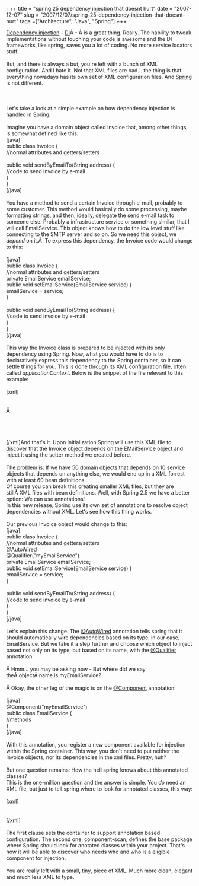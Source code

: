 +++ 
title = "spring 25 dependency injection that doesnt hurt"
date = "2007-12-07"
slug = "2007/12/07/spring-25-dependency-injection-that-doesnt-hurt"
tags =["Architecture", "Java", "Spring"]
+++

<p>
<a href="http://martinfowler.com/articles/injection.html">Dependency injection</a> - <a href="http://martinfowler.com/articles/injection.html">DI</a>Â - Â is a great thing. Really. The hability to tweak implementations without touching your code is awesome and the DI frameworks, like spring, saves you a lot of coding. No more service locators stuff.<br><br>But, and there is always a but, you're left with a bunch of XML configuration. And I hate it. Not that XML files are bad... the thing is that everything nowadays has its own set of XML configurarion files. And <a href="http://www.springframework.org">Spring</a> is not different.<br><br><!--more--><br><br>Let's take a look at a simple example on how dependency injection is handled in Spring.<br><br>Imagine you have a domain object called Invoice that, among other things, is somewhat defined like this:<br>[java]<br>public class Invoice {<br>//normal attributes and getters/setters<br><br>public void sendByEmailTo(String address) {<br>//code to send invoice by e-mail<br>}<br>}<br>[/java]<br><br>You have a method to send a certain Invoice through e-mail, probably to some customer. This method would basically do some processing, maybe formatting strings, and then, ideally, delegate the send e-mail task to someone else. Probably a infrastructure service or something similar, that I will call EmailService. This object knows how to do the low level stuff like connecting to the SMTP server and so on. So we need this object, we <em>depend</em> on it.Â  To express this dependency, the Invoice code would change to this:<br><br>[java]<br>public class Invoice {<br>//normal attributes and getters/setters<br>private EmailService emailService;<br>public void setEmailService(EmailService service) {<br>emailService = service;<br>}<br><br>public void sendByEmailTo(String address) {<br>//code to send invoice by e-mail<br>}<br>}<br>[/java]<br><br>This way the Invoice class is prepared to be injected with its only dependency using Spring. Now, what you would have to do is to declaratively express this dependency to the Spring container, so it can settle things for you. This is done through its XML configuration file, often called <em>applicationContext</em>. Below is the snippet of the file relevant to this example:<br><br>[xml]<br><br><bean id="invoice" class="com.leonardoborges.Invoice"><br><property name="emailService">Â  <ref bean="emailService"></ref></property><br></bean><br><br><bean id="emailService" class="com.leonardoborges.EmailService"></bean><br><br>[/xml]And that's it. Upon initialization Spring will use this XML file to discover that the Invoice object depends on the EMailService object and inject it using the setter method we created before.<br><br>The problem is: If we have 50 domain objects that depends on 10 service objects that depends on anything else, we would end up in a XML forrest with at least 60 bean definitions.<br>Of course you can break this creating smaller XML files, but they are stillÂ XML files with bean definitions. Well, with Spring 2.5 we have a better option: We can use annotations!<br>In this new release, Spring use its own set of annotations to resolve object dependencies without XML. Let's see how this thing works.<br><br>Our previous Invoice object would change to this:<br>[java]<br>public class Invoice {<br>//normal attributes and getters/setters<br>@AutoWired<br>@Qualifier("myEmailService")<br>private EmailService emailService;<br>public void setEmailService(EmailService service) {<br>emailService = service;<br>}<br><br>public void sendByEmailTo(String address) {<br>//code to send invoice by e-mail<br>}<br>}<br>[/java]<br><br>Let's explain this change. The <a href="http://static.springframework.org/spring/docs/2.5.x/api/org/springframework/beans/factory/annotation/Autowired.html">@AutoWired</a> annotation tells spring that it should automatically wire dependencies based on its type, in our case, EmailService. But we take it a step further and choose which object to inject based not only on its type, but based on its name, with the <a href="http://static.springframework.org/spring/docs/2.5.x/api/org/springframework/beans/factory/annotation/Qualifier.html">@Qualifier</a> annotation.<br><br>Â Hmm... you may be asking now - But where did we say theÂ objectÂ name is myEmailService?<br><br>Â Okay, the other leg of the magic is on the <a href="http://static.springframework.org/spring/docs/2.5.x/api/org/springframework/stereotype/Component.html">@Component</a> annotation:<br><br>[java]<br>@Component("myEmailService")<br>public class EmailService {<br>//methods<br>}<br>[/java]<br><br>With this annotation, you register a new component available for injection within the Spring container. This way, you don't need to put neither the Invoice objects, nor its dependencies in the xml files. Pretty, huh?<br><br>But one question remains: How the hell spring knows about this annotated classes?<br>This is the one-million question and the answer is simple. You <em>do</em> need an XML file, but just to tell spring where to look for annotated classes, this way:<br><br>[xml]<br><annotation-config></annotation-config><br><component-scan base-package="br.com"></component-scan><br>[/xml]<br><br>The first clause sets the container to support annotation based configuration. The second one, component-scan, defines the base package where Spring should look for anotated classes within your project. That's how it will be able to discover who needs who and who is a eligible component for injection.<br><br>You are really left with a small, tiny, piece of XML. Much more clean, elegant and much less XML to type.
</p>

